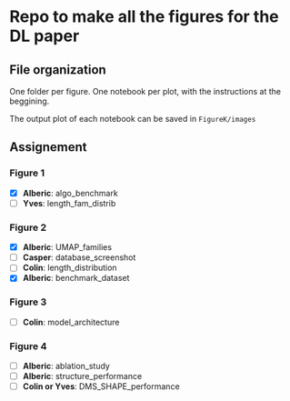 # Repo to make all the figures for the DL paper

## File organization
One folder per figure. One notebook per plot, with the instructions at the beggining. 

The output plot of each notebook can be saved in `FigureK/images`

## Assignement

### Figure 1
- [x] **Alberic**: algo_benchmark
- [ ] **Yves**: length_fam_distrib

### Figure 2
- [x] **Alberic**: UMAP_families
- [ ] **Casper**: database_screenshot
- [ ] **Colin**: length_distribution
- [x] **Alberic**: benchmark_dataset

### Figure 3
- [ ] **Colin**: model_architecture

### Figure 4
- [ ] **Alberic**: ablation_study
- [ ] **Alberic**: structure_performance
- [ ] **Colin or Yves**: DMS_SHAPE_performance
